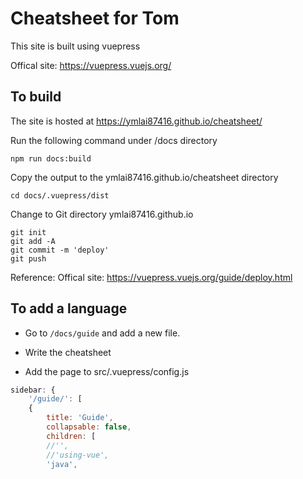 # Cheatsheet for Tom

This site is built using vuepress

Offical site: https://vuepress.vuejs.org/


## To build

The site is hosted at  https://ymlai87416.github.io/cheatsheet/

Run the following command under /docs directory

``` 
npm run docs:build
```

Copy the output to the ymlai87416.github.io/cheatsheet directory

```
cd docs/.vuepress/dist
```

Change to Git directory ymlai87416.github.io

```
git init
git add -A
git commit -m 'deploy'
git push
```

Reference: Offical site: https://vuepress.vuejs.org/guide/deploy.html

## To add a language

* Go to `/docs/guide` and add a new file.

* Write the cheatsheet

* Add the page to src/.vuepress/config.js

```javascript
sidebar: {
    '/guide/': [
    {
        title: 'Guide',
        collapsable: false,
        children: [
        //'',
        //'using-vue',
        'java',
```
